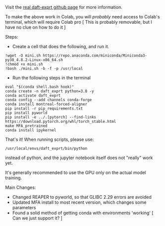 Visit the [real daft-exprt github page](https://github.com/ubisoft/ubisoft-laforge-daft-exprt) for more information.

To make the above work in Colab, you will *probably* need access to Colab's terminal, which will require Colab pro
  [ This is probably removable, but I have no clue on how to do it ]
  
Steps:
- Create a cell that does the following, and run it.
```
!wget -O mini.sh https://repo.anaconda.com/miniconda/Miniconda3-py38_4.8.2-Linux-x86_64.sh
!chmod +x mini.sh
!bash ./mini.sh -b -f -p /usr/local
```
- Run the following steps in the terminal
```
eval "$(conda shell.bash hook)" 
conda create -n daft_exprt python=3.8 -y 
conda activate daft_exprt
conda config --add channels conda-forge
conda install montreal-forced-aligner
pip install -r pip_requirements.txt
pip install pyworld
pip install -e ../.[pytorch] --find-links https://download.pytorch.org/whl/torch_stable.html
make MFA_pretrained
conda install ipykernel
```

That's it! When running scripts, please use:
```
/usr/local/envs/daft_exprt/bin/python
```
instead of python, and the jupyter notebook itself does not "really" work yet.

It's generally recommended to use the GPU only on the actual model training. 

Main Changes:
- Changed REAPER to pyworld, so that GLIBC 2.29 errors are avoided
- Updated MFA install to most recent version, which changes some parameters
- Found a solid method of getting conda with environments 'working' [ Can we just support it? ]
